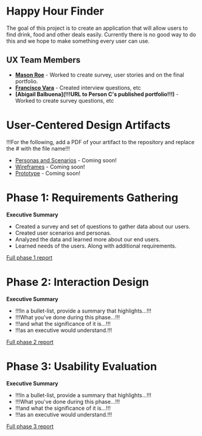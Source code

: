 # Happy Hour Finder

The goal of this project is to create an application that will allow users to find drink, food and other deals easily. Currently there is no good way to do this and we hope to make something every user can use.

## UX Team Members

* **[Mason Roe](https://mrroe08.github.io/UI-UX/)** - Worked to create survey, user stories and on the final portfolio.
* **[Francisco Vara](https://usabilityengineering.github.io/ux-portfolio-fvaraenzo/)** - Created interview questions, etc
* **[Abigail Balbuena](!!!URL to Person C's published portfolio!!!)** - Worked to create survey questions, etc

# User-Centered Design Artifacts
 
!!!For the following, add a PDF of your artifact to the repository and replace the # with the file name!!!
* [Personas and Scenarios](#) - Coming soon!
* [Wireframes](#) - Coming soon!
* [Prototype](#) - Coming soon!

# Phase 1: Requirements Gathering

**Executive Summary**

* Created a survey and set of questions to gather data about our users.
* Created user scenarios and personas. 
* Analyzed the data and learned more about our end users.
* Learned needs of the users. Along with additional requirements.



[Full phase 1 report](requirements/)

# Phase 2: Interaction Design

**Executive Summary**

* !!!In a bullet-list, provide a summary that highlights...!!!
* !!!What you've done during this phase...!!!
* !!!and what the significance of it is...!!!
* !!!as an executive would understand.!!!

[Full phase 2 report](design/)

# Phase 3: Usability Evaluation

**Executive Summary**

* !!!In a bullet-list, provide a summary that highlights...!!!
* !!!What you've done during this phase...!!!
* !!!and what the significance of it is...!!!
* !!!as an executive would understand.!!!

[Full phase 3 report](evaluation/)

